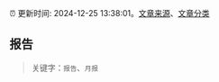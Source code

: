 :alarm_clock: 更新时间: 2024-12-25 13:38:01。[文章来源](/README.md)、[文章分类](/TAGS.md)

## 报告


> 关键字：`报告`、`月报`



